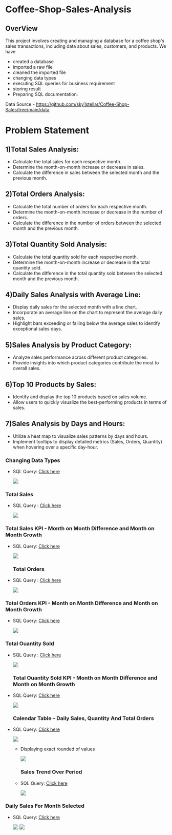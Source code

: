 # Coffee-Shop-Sales-Analysis
## OverView
This project involves creating and managing a database for a coffee shop's sales transactions, including data about sales, customers, and products.
We have
- created a database
- imported a raw file
- cleaned the imported file
- changing data types
- executing SQL queries for business requirement
- storing result
- Preparing SQL documentation.

Data Source - https://github.com/sky1stellar/Coffee-Shop-Sales/tree/main/data

# Problem Statement
## 1)Total Sales Analysis:
- Calculate the total sales for each respective month.
- Determine the month-on-month increase or decrease in sales.
- Calculate the difference in sales between the selected month and the previous month.

## 2)Total Orders Analysis:
- Calculate the total number of orders for each respective month.
- Determine the month-on-month increase or decrease in the number of orders.
- Calculate the difference in the number of orders between the selected month and the previous month.

## 3)Total Quantity Sold Analysis:
- Calculate the total quantity sold for each respective month.
- Determine the month-on-month increase or decrease in the total quantity sold.
- Calculate the difference in the total quantity sold between the selected month and the previous month.

## 4)Daily Sales Analysis with Average Line:
- Display daily sales for the selected month with a line chart.
- Incorporate an average line on the chart to represent the average daily sales.
- Highlight bars exceeding or falling below the average sales to identify exceptional sales days.

## 5)Sales Analysis by Product Category:
- Analyze sales performance across different product categories.
- Provide insights into which product categories contribute the most to overall sales.

## 6)Top 10 Products by Sales:
- Identify and display the top 10 products based on sales volume.
- Allow users to quickly visualize the best-performing products in terms of sales.

## 7)Sales Analysis by Days and Hours:
- Utilize a heat map to visualize sales patterns by days and hours.
- Implement tooltips to display detailed metrics (Sales, Orders, Quantity) when hovering over a specific day-hour.

### Changing Data Types
- SQL Query: [Click here](https://github.com/sky1stellar/Coffee-Shop-Sales/blob/main/scripts/Changing%20Data%20Types.sql)
  
  ![](https://github.com/sky1stellar/Coffee-Shop-Sales/blob/main/sql/Picture%201.png)

### Total Sales
- SQL Query : [Click here](https://github.com/sky1stellar/Coffee-Shop-Sales/blob/main/scripts/Total%20Sales.sql)

  ![](https://github.com/sky1stellar/Coffee-Shop-Sales/blob/main/sql/Picture%202.png)

### Total Sales KPI - Month on Month Difference and Month on Month Growth
- SQL Query: [Click here](https://github.com/sky1stellar/Coffee-Shop-Sales/blob/main/scripts/Total%20Sales%20KPI%20-%20MOM%20Difference%20and%20MOM%20Growth.sql)

  ![](https://github.com/sky1stellar/Coffee-Shop-Sales/blob/main/sql/Picture%203.png)

  ### Total Orders
- SQL Query : [Click here](https://github.com/sky1stellar/Coffee-Shop-Sales/blob/main/scripts/Total%20Orders.sql)

  ![](https://github.com/sky1stellar/Coffee-Shop-Sales/blob/main/sql/Picture%204.png)

### Total Orders KPI - Month on Month Difference and Month on Month Growth
- SQL Query: [Click here](https://github.com/sky1stellar/Coffee-Shop-Sales/blob/main/scripts/Total%20Orders%20KPI%20-%20MOM%20Difference%20and%20MOM%20Growth.sql)

  ![](https://github.com/sky1stellar/Coffee-Shop-Sales/blob/main/sql/Picture%205.png)
  
### Total Ouantity Sold
- SQL Query : [Click here](https://github.com/sky1stellar/Coffee-Shop-Sales/blob/main/scripts/Total%20Quantity%20Sold.sql)

  ![](https://github.com/sky1stellar/Coffee-Shop-Sales/blob/main/sql/Picture%206.png)

  ### Total Ouantity Sold KPI - Month on Month Difference and Month on Month Growth
- SQL Query: [Click here](https://github.com/sky1stellar/Coffee-Shop-Sales/blob/main/scripts/Total%20Quantity%20Sold%20Kpi%20-%20Mom%20Difference%20And%20Mom%20Growth.sql)

  ![](https://github.com/sky1stellar/Coffee-Shop-Sales/blob/main/sql/Picture%207.png)

    ### Calendar Table – Daily Sales, Quantity And Total Orders
- SQL Query: [Click here](https://github.com/sky1stellar/Coffee-Shop-Sales/blob/main/scripts/Calendar%20Table%20%E2%80%93%20Daily%20Sales%2C%20Quantity%20And%20Total%20Orders.sql)

  ![](https://github.com/sky1stellar/Coffee-Shop-Sales/blob/main/sql/Picture%208.png)
  - Displaying exact rounded of values
    
    ![](https://github.com/sky1stellar/Coffee-Shop-Sales/blob/main/sql/Picture%209.png)

    ### Sales Trend Over Period
  - SQL Query: [Click here](https://github.com/sky1stellar/Coffee-Shop-Sales/blob/main/scripts/Sales%20Trend%20Over%20Period.sql)

     ![](https://github.com/sky1stellar/Coffee-Shop-Sales/blob/main/sql/Picture%2011.png)
    
 ### Daily Sales For Month Selected
 - SQL Query: [Click here](https://github.com/sky1stellar/Coffee-Shop-Sales/blob/main/scripts/Daily%20Sales%20For%20Month%20Selected.sql)

     ![](https://github.com/sky1stellar/Coffee-Shop-Sales/blob/main/sql/Picture%2012.png)    ![](https://github.com/sky1stellar/Coffee-Shop-Sales/blob/main/sql/Picture%2013.png)
